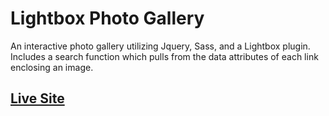 # Lightbox Photo Gallery

An interactive photo gallery utilizing Jquery, Sass, and a Lightbox plugin.  Includes a search function which pulls from the data attributes of each link enclosing an image.

## [Live Site](http://www.shaunvanardenne.ca/lightbox-photo-gallery)
